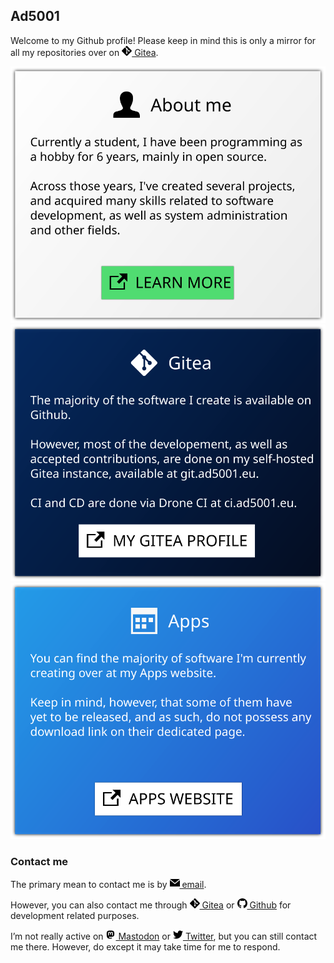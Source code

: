 ## Ad5001

Welcome to my Github profile! Please keep in mind this is only a mirror for all my repositories over on <a href="https://git.ad5001.eu/Ad5001"><img src="https://github.com/Ad5001/Ad5001/blob/main/icons/git.svg" alt="git icon" width="16" /> Gitea</a>.
  
[![Learn more about me](https://github.com/Ad5001/Ad5001/blob/main/aboutme/optimized.svg)](https://ad5001.eu/about/)
[![Mirror of Gitea](https://raw.githubusercontent.com/Ad5001/Ad5001/main/gitea/optimized.svg)](https://git.ad5001.eu/Ad5001/)
[![Link to applications website](https://raw.githubusercontent.com/Ad5001/Ad5001/main/apps/optimized.svg)](https://apps.ad5001.eu/)


### Contact me

The primary mean to contact me is by <a href="mailto:mail@ad5001.eu"><img src="https://github.com/Ad5001/Ad5001/blob/main/icons/mail.svg" alt="icon" width="16" /> email</a>. 

However, you can also contact me through <a href="https://git.ad5001.eu/Ad5001"><img src="https://github.com/Ad5001/Ad5001/blob/main/icons/git.svg" alt="git icon" width="16" /> Gitea</a> or <a href="https://github.com/Ad5001"><img src="https://github.com/Ad5001/Ad5001/blob/main/icons/github.svg" alt="github icon" width="16" /> Github</a> for development related purposes. 

I’m not really active on <a href="https://mastodon.technology/@Ad5001"><img src="https://github.com/Ad5001/Ad5001/blob/main/icons/mastodon.svg" alt="mastodon icon" width="16" /> Mastodon</a> or <a href="https://twitter.com/Ad5001P4F"><img src="https://github.com/Ad5001/Ad5001/blob/main/icons/twitter.svg" alt="twitter icon" width="16" /> Twitter</a>, but you can still contact me there. However, do except it may take time for me to respond.



<!--
**Ad5001/Ad5001** is a ✨ _special_ ✨ repository because its `README.md` (this file) appears on your GitHub profile.

Here are some ideas to get you started:

- 🔭 I’m currently working on ...
- 🌱 I’m currently learning ...
- 👯 I’m looking to collaborate on ...
- 🤔 I’m looking for help with ...
- 💬 Ask me about ...
- 📫 How to reach me: ...
- 😄 Pronouns: ...
- ⚡ Fun fact: ...
-->
